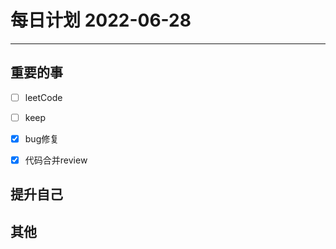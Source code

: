 #  每日计划 2022-06-28
---
## 重要的事
- [ ]  leetCode
- [ ]  keep
- [x]  bug修复
- [x] 代码合并review



## 提升自己
 
  



## 其他








